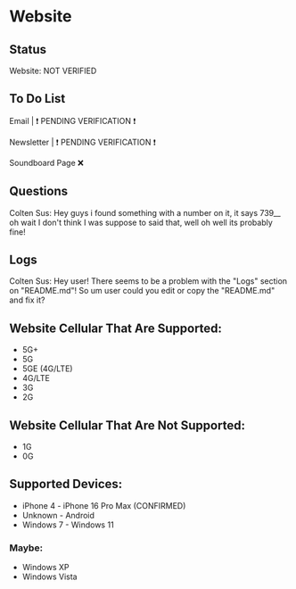 # Website

## Status

Website: NOT VERIFIED

## To Do List

Email | ❗️ PENDING VERIFICATION ❗️

Newsletter | ❗️ PENDING VERIFICATION ❗️

Soundboard Page ❌

## Questions

Colten Sus: Hey guys i found something with a number on it, it says 739__ oh wait I don't think I was suppose to said that, well oh well its probably fine!

## Logs

[Failed]: "Logs/Logs.html/atLine:404"

Colten Sus: Hey user! There seems to be a problem with the "Logs" section on "README.md"! So um user could you edit or copy the "README.md" and fix it?

## Website Cellular That Are Supported:

- 5G+
- 5G
- 5GE (4G/LTE)
- 4G/LTE
- 3G
- 2G

## Website Cellular That Are Not Supported:

- 1G
- 0G

## Supported Devices:

- iPhone 4 - iPhone 16 Pro Max (CONFIRMED)
- Unknown - Android
- Windows 7 - Windows 11
### Maybe:
- Windows XP
- Windows Vista
